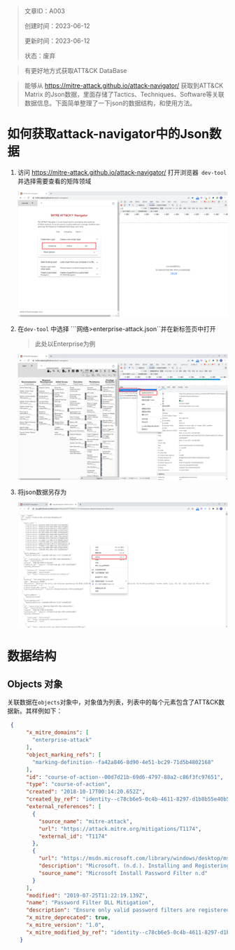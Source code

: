 > 文章ID：A003	
>
> 创建时间：2023-06-12
>
> 更新时间：2023-06-12
>
> 状态：废弃

> 有更好地方式获取ATT&CK DataBase

> 能够从 https://mitre-attack.github.io/attack-navigator/ 获取到ATT&CK Matrix 的Json数据，里面存储了Tactics、Techniques、Software等关联数据信息。下面简单整理了一下json的数据结构，和使用方法。

# 如何获取attack-navigator中的Json数据

1. 访问 https://mitre-attack.github.io/attack-navigator/ 打开浏览器``` dev-tool``` 并选择需要查看的矩阵领域

   ![获取json步骤1](../assets/article_data/A003/pic/P001.png)

   

2. 在```dev-tool``` 中选择 ```网络>enterprise-attack.json``并在新标签页中打开

   > 此处以Enterprise为例

   ![获取json步骤2](../assets/article_data/A003/pic/P002.png)

3. 将json数据另存为

   ![获取json步骤3](../assets/article_data/A003/pic/P003.png)

# 数据结构

## Objects 对象

关联数据在```objects```对象中，对象值为列表，列表中的每个元素包含了ATT&CK数据新。其样例如下：

```json
 {
      "x_mitre_domains": [
        "enterprise-attack"
      ],
      "object_marking_refs": [
        "marking-definition--fa42a846-8d90-4e51-bc29-71d5b4802168"
      ],
      "id": "course-of-action--00d7d21b-69d6-4797-88a2-c86f3fc97651",
      "type": "course-of-action",
      "created": "2018-10-17T00:14:20.652Z",
      "created_by_ref": "identity--c78cb6e5-0c4b-4611-8297-d1b8b55e40b5",
      "external_references": [
        {
          "source_name": "mitre-attack",
          "url": "https://attack.mitre.org/mitigations/T1174",
          "external_id": "T1174"
        },
        {
          "url": "https://msdn.microsoft.com/library/windows/desktop/ms721766.aspx",
          "description": "Microsoft. (n.d.). Installing and Registering a Password Filter DLL. Retrieved November 21, 2017.",
          "source_name": "Microsoft Install Password Filter n.d"
        }
      ],
      "modified": "2019-07-25T11:22:19.139Z",
      "name": "Password Filter DLL Mitigation",
      "description": "Ensure only valid password filters are registered. Filter DLLs must be present in Windows installation directory (<code>C:\\Windows\\System32\\</code> by default) of a domain controller and/or local computer with a corresponding entry in <code>HKEY_LOCAL_MACHINE\\SYSTEM\\CurrentControlSet\\Control\\Lsa\\Notification Packages</code>. (Citation: Microsoft Install Password Filter n.d)",
      "x_mitre_deprecated": true,
      "x_mitre_version": "1.0",
      "x_mitre_modified_by_ref": "identity--c78cb6e5-0c4b-4611-8297-d1b8b55e40b5"
    }
```



